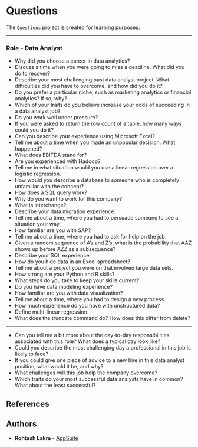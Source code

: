 # Questions
The ```Questions``` project is created for learning purposes.

---

### Role - Data Analyst

- Why did you choose a career in data analytics?
- Discuss a time when you were going to miss a deadline. What did you do to recover?
- Describe your most challenging past data analyst project. What difficulties did you have to overcome, and how did you do it?
- Do you prefer a particular niche, such as marketing analytics or financial analytics? If so, why?
- Which of your traits do you believe increase your odds of succeeding in a data analyst job?
- Do you work well under pressure?
- If you were asked to return the row count of a table, how many ways could you do it?
- Can you describe your experience using Microsoft Excel?
- Tell me about a time when you made an unpopular decision. What happened?
- What does EBITDA stand for?
- Are you experienced with Hadoop?
- Tell me in what situation would you use a linear regression over a logistic regression.
- How would you describe a database to someone who is completely unfamiliar with the concept?
- How does a SQL query work?
- Why do you want to work for this company?
- What is interchange?
- Describe your data migration experience.
- Tell me about a time, where you had to persuade someone to see a situation your way.
- How familiar are you with SAP?
- Tell me about a time, where you had to ask for help on the job.
- Given a random sequence of A’s and Z’s, what is the probability that AAZ shows up before AZZ as a subsequence?
- Describe your SQL experience.
- How do you hide data in an Excel spreadsheet?
- Tell me about a project you were on that involved large data sets.
- How strong are your Python and R skills?
- What steps do you take to keep your skills current?
- Do you have data modeling experience?
- How familiar are you with data visualization?
- Tell me about a time, where you had to design a new process.
- How much experience do you have with unstructured data?
- Define multi-linear regression.
- What does the truncate command do? How does this differ from delete?

---

- Can you tell me a bit more about the day-to-day responsibilities associated with this role? What does a typical day look like?
- Could you describe the most challenging day a professional in this job is likely to face?
- If you could give one piece of advice to a new hire in this data analyst position, what would it be, and why?
- What challenges will this job help the company overcome?
- Which traits do your most successful data analysts have in common? What about the least successful?

## References


## Authors

* **Rohtash Lakra** - [AppSuite](https://github.com/rslakra/AppSuite.git)

